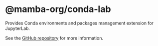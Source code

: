 # @mamba-org/conda-lab

Provides Conda environments and packages management extension for JupyterLab.

See the [GitHub repository](https://github.com/mamba-org/jupyter_conda) for more information.

